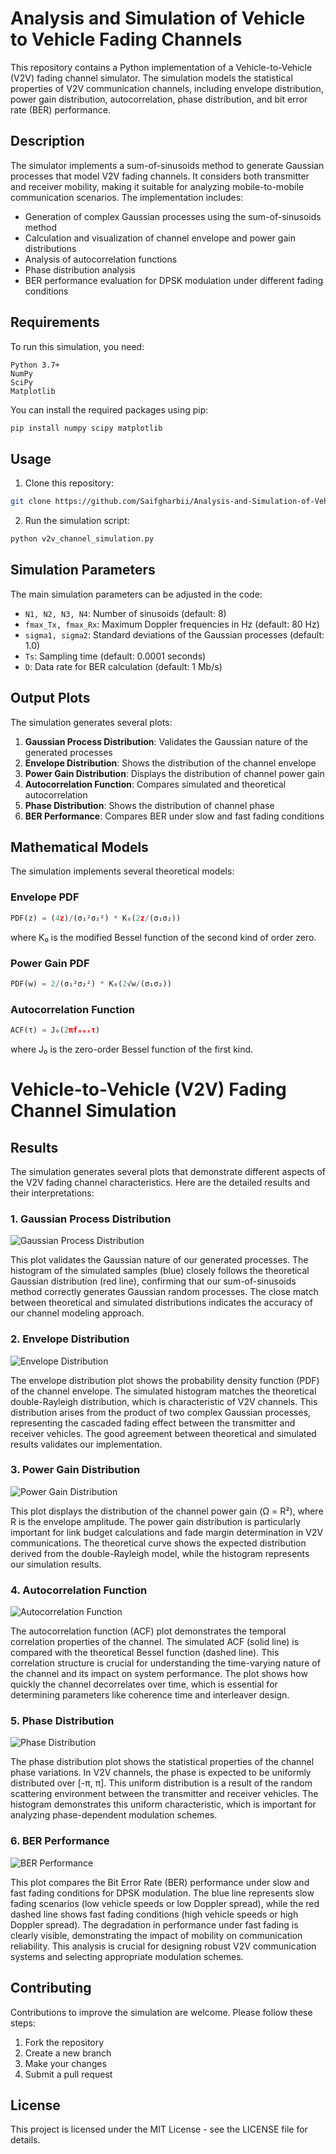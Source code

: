 # Analysis and Simulation of Vehicle to Vehicle Fading Channels

This repository contains a Python implementation of a Vehicle-to-Vehicle (V2V) fading channel simulator. The simulation models the statistical properties of V2V communication channels, including envelope distribution, power gain distribution, autocorrelation, phase distribution, and bit error rate (BER) performance.

## Description

The simulator implements a sum-of-sinusoids method to generate Gaussian processes that model V2V fading channels. It considers both transmitter and receiver mobility, making it suitable for analyzing mobile-to-mobile communication scenarios. The implementation includes:

- Generation of complex Gaussian processes using the sum-of-sinusoids method
- Calculation and visualization of channel envelope and power gain distributions
- Analysis of autocorrelation functions
- Phase distribution analysis
- BER performance evaluation for DPSK modulation under different fading conditions

## Requirements

To run this simulation, you need:

```
Python 3.7+
NumPy
SciPy
Matplotlib
```

You can install the required packages using pip:

```bash
pip install numpy scipy matplotlib
```

## Usage

1. Clone this repository:
```bash
git clone https://github.com/Saifgharbii/Analysis-and-Simulation-of-Vehicle-to-Vehicle-Fading-Channels

```

2. Run the simulation script:
```bash
python v2v_channel_simulation.py
```

## Simulation Parameters

The main simulation parameters can be adjusted in the code:

- `N1, N2, N3, N4`: Number of sinusoids (default: 8)
- `fmax_Tx, fmax_Rx`: Maximum Doppler frequencies in Hz (default: 80 Hz)
- `sigma1, sigma2`: Standard deviations of the Gaussian processes (default: 1.0)
- `Ts`: Sampling time (default: 0.0001 seconds)
- `D`: Data rate for BER calculation (default: 1 Mb/s)

## Output Plots

The simulation generates several plots:

1. **Gaussian Process Distribution**: Validates the Gaussian nature of the generated processes
2. **Envelope Distribution**: Shows the distribution of the channel envelope
3. **Power Gain Distribution**: Displays the distribution of channel power gain
4. **Autocorrelation Function**: Compares simulated and theoretical autocorrelation
5. **Phase Distribution**: Shows the distribution of channel phase
6. **BER Performance**: Compares BER under slow and fast fading conditions

## Mathematical Models

The simulation implements several theoretical models:

### Envelope PDF
```python
PDF(z) = (4z)/(σ₁²σ₂²) * K₀(2z/(σ₁σ₂))
```
where K₀ is the modified Bessel function of the second kind of order zero.

### Power Gain PDF
```python
PDF(w) = 2/(σ₁²σ₂²) * K₀(2√w/(σ₁σ₂))
```

### Autocorrelation Function
```python
ACF(τ) = J₀(2πfₘₐₓτ)
```
where J₀ is the zero-order Bessel function of the first kind.

# Vehicle-to-Vehicle (V2V) Fading Channel Simulation

## Results

The simulation generates several plots that demonstrate different aspects of the V2V fading channel characteristics. Here are the detailed results and their interpretations:

### 1. Gaussian Process Distribution
![Gaussian Process Distribution](./figures/gaussian_process.png)

This plot validates the Gaussian nature of our generated processes. The histogram of the simulated samples (blue) closely follows the theoretical Gaussian distribution (red line), confirming that our sum-of-sinusoids method correctly generates Gaussian random processes. The close match between theoretical and simulated distributions indicates the accuracy of our channel modeling approach.

### 2. Envelope Distribution
![Envelope Distribution](./figures/envelope_distribution.png)

The envelope distribution plot shows the probability density function (PDF) of the channel envelope. The simulated histogram matches the theoretical double-Rayleigh distribution, which is characteristic of V2V channels. This distribution arises from the product of two complex Gaussian processes, representing the cascaded fading effect between the transmitter and receiver vehicles. The good agreement between theoretical and simulated results validates our implementation.

### 3. Power Gain Distribution
![Power Gain Distribution](./figures/power_gain.png)

This plot displays the distribution of the channel power gain (Ω = R²), where R is the envelope amplitude. The power gain distribution is particularly important for link budget calculations and fade margin determination in V2V communications. The theoretical curve shows the expected distribution derived from the double-Rayleigh model, while the histogram represents our simulation results.

### 4. Autocorrelation Function
![Autocorrelation Function](./figures/acf_comparison.png)

The autocorrelation function (ACF) plot demonstrates the temporal correlation properties of the channel. The simulated ACF (solid line) is compared with the theoretical Bessel function (dashed line). This correlation structure is crucial for understanding the time-varying nature of the channel and its impact on system performance. The plot shows how quickly the channel decorrelates over time, which is essential for determining parameters like coherence time and interleaver design.

### 5. Phase Distribution
![Phase Distribution](./figures/phase_distribution.png)

The phase distribution plot shows the statistical properties of the channel phase variations. In V2V channels, the phase is expected to be uniformly distributed over [-π, π]. This uniform distribution is a result of the random scattering environment between the transmitter and receiver vehicles. The histogram demonstrates this uniform characteristic, which is important for analyzing phase-dependent modulation schemes.

### 6. BER Performance
![BER Performance](./figures/ber_performance.png)

This plot compares the Bit Error Rate (BER) performance under slow and fast fading conditions for DPSK modulation. The blue line represents slow fading scenarios (low vehicle speeds or low Doppler spread), while the red dashed line shows fast fading conditions (high vehicle speeds or high Doppler spread). The degradation in performance under fast fading is clearly visible, demonstrating the impact of mobility on communication reliability. This analysis is crucial for designing robust V2V communication systems and selecting appropriate modulation schemes.


## Contributing

Contributions to improve the simulation are welcome. Please follow these steps:

1. Fork the repository
2. Create a new branch
3. Make your changes
4. Submit a pull request

## License

This project is licensed under the MIT License - see the LICENSE file for details.
